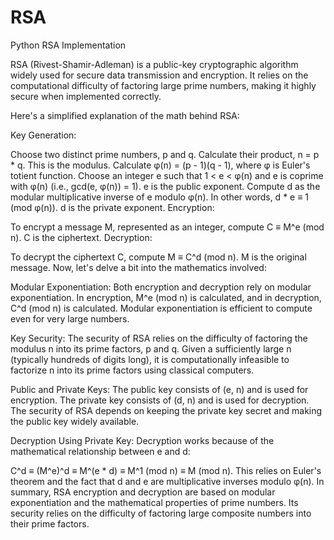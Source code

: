 # RSA
Python RSA Implementation

RSA (Rivest-Shamir-Adleman) is a public-key cryptographic algorithm widely used for secure data transmission and encryption. It relies on the computational difficulty of factoring large prime numbers, making it highly secure when implemented correctly.

Here's a simplified explanation of the math behind RSA:

Key Generation:

Choose two distinct prime numbers, p and q.
Calculate their product, n = p * q. This is the modulus.
Calculate φ(n) = (p - 1)(q - 1), where φ is Euler's totient function.
Choose an integer e such that 1 < e < φ(n) and e is coprime with φ(n) (i.e., gcd(e, φ(n)) = 1). e is the public exponent.
Compute d as the modular multiplicative inverse of e modulo φ(n). In other words, d * e ≡ 1 (mod φ(n)). d is the private exponent.
Encryption:

To encrypt a message M, represented as an integer, compute C ≡ M^e (mod n). C is the ciphertext.
Decryption:

To decrypt the ciphertext C, compute M ≡ C^d (mod n). M is the original message.
Now, let's delve a bit into the mathematics involved:

Modular Exponentiation: Both encryption and decryption rely on modular exponentiation. In encryption, M^e (mod n) is calculated, and in decryption, C^d (mod n) is calculated. Modular exponentiation is efficient to compute even for very large numbers.

Key Security: The security of RSA relies on the difficulty of factoring the modulus n into its prime factors, p and q. Given a sufficiently large n (typically hundreds of digits long), it is computationally infeasible to factorize n into its prime factors using classical computers.

Public and Private Keys: The public key consists of (e, n) and is used for encryption. The private key consists of (d, n) and is used for decryption. The security of RSA depends on keeping the private key secret and making the public key widely available.

Decryption Using Private Key: Decryption works because of the mathematical relationship between e and d:

C^d ≡ (M^e)^d ≡ M^(e * d) ≡ M^1 (mod n) ≡ M (mod n).
This relies on Euler's theorem and the fact that d and e are multiplicative inverses modulo φ(n).
In summary, RSA encryption and decryption are based on modular exponentiation and the mathematical properties of prime numbers. Its security relies on the difficulty of factoring large composite numbers into their prime factors.

